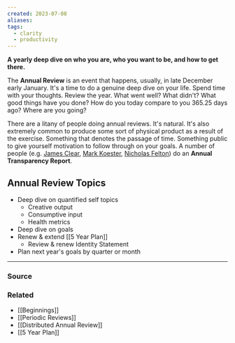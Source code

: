 ```yaml
---
created: 2023-07-08
aliases: 
tags:
  - clarity
  - productivity
---
```

**A yearly deep dive on who you are, who you want to be, and how to get there.**

The **Annual Review** is an event that happens, usually, in late December early January. It's a time to do a genuine deep dive on your life. Spend time with your thoughts. Review the year. What went well? What didn't? What good things have you done? How do you today compare to you 365.25 days ago? Where are you going?

There are a litany of people doing annual reviews. It's natural. It's also extremely common to produce some sort of physical product as a result of the exercise. Something that denotes the passage of time. Something public to give yourself motivation to follow through on your goals. A number of people (e.g. [James Clear](https://jamesclear.com/integrity), [Mark Koester](http://www.markwk.com/2019-year-in-writing-creating.html), [Nicholas Felton](http://feltron.com/)) do an **Annual Transparency Report**.

## Annual Review Topics

- Deep dive on quantified self topics
    - Creative output
    - Consumptive input
    - Health metrics
- Deep dive on goals
- Renew & extend [[5 Year Plan]]
    - Review & renew Identity Statement
- Plan next year's goals by quarter or month

****
### Source

### Related
- [[Beginnings]]
- [[Periodic Reviews]]
- [[Distributed Annual Review]]
- [[5 Year Plan]]